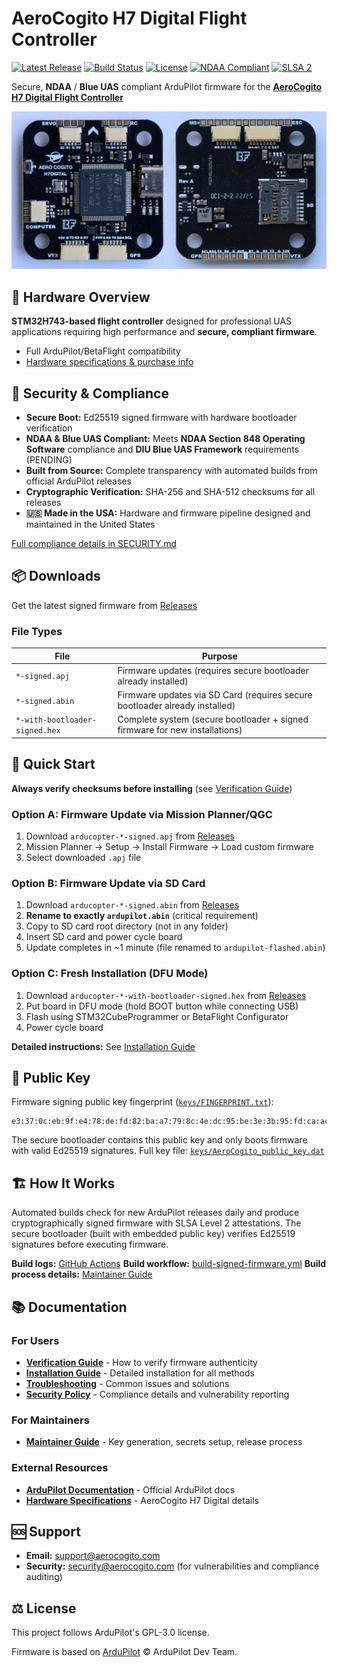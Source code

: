 # AeroCogito H7 Digital Flight Controller

[![Latest Release](https://img.shields.io/github/v/release/AeroCogito/h7-digital-firmware?label=Latest%20Firmware)](../../releases/latest)
[![Build Status](https://img.shields.io/github/actions/workflow/status/AeroCogito/h7-digital-firmware/build-signed-firmware.yml?branch=main)](../../actions)
[![License](https://img.shields.io/badge/License-GPL--3.0-blue.svg)](LICENSE)
[![NDAA Compliant](https://img.shields.io/badge/NDAA%20848-Compliant-green.svg)](SECURITY.md)
[![SLSA 2](https://slsa.dev/images/gh-badge-level2.svg)](SECURITY.md)

Secure, **NDAA** / **Blue UAS** compliant ArduPilot firmware for the [**AeroCogito H7 Digital Flight Controller**](https://aerocogito.com/store/p/h7-digital)

![AeroCogito H7 Digital Flight Controller](docs/images/H7-Digital_pinout.jpg)

## 🚁 Hardware Overview

**STM32H743-based flight controller** designed for professional UAS applications requiring high performance and **secure, compliant firmware**.
- Full ArduPilot/BetaFlight compatibility
- [Hardware specifications & purchase info](https://aerocogito.com/store/p/h7-digital)

## 🔐 Security & Compliance

- **Secure Boot:** Ed25519 signed firmware with hardware bootloader verification
- **NDAA & Blue UAS Compliant:** Meets **NDAA Section 848 Operating Software** compliance and **DIU Blue UAS Framework** requirements (PENDING)
- **Built from Source:** Complete transparency with automated builds from official ArduPilot releases
- **Cryptographic Verification:** SHA-256 and SHA-512 checksums for all releases
- **🇺🇸 Made in the USA:** Hardware and firmware pipeline designed and maintained in the United States

[Full compliance details in SECURITY.md](SECURITY.md)

## 📦 Downloads

Get the latest signed firmware from [Releases](../../releases/latest)

### File Types

| File | Purpose |
|------|---------|
| `*-signed.apj` | Firmware updates (requires secure bootloader already installed) |
| `*-signed.abin`| Firmware updates via SD Card (requires secure bootloader already installed) |
| `*-with-bootloader-signed.hex` | Complete system (secure bootloader + signed firmware for new installations) |

## 🚀 Quick Start

**Always verify checksums before installing** (see [Verification Guide](docs/VERIFICATION_GUIDE.md))

### Option A: Firmware Update via Mission Planner/QGC

1. Download `arducopter-*-signed.apj` from [Releases](../../releases/latest)
2. Mission Planner → Setup → Install Firmware → Load custom firmware
3. Select downloaded `.apj` file

### Option B: Firmware Update via SD Card

1. Download `arducopter-*-signed.abin` from [Releases](../../releases/latest)
2. **Rename to exactly `ardupilot.abin`** (critical requirement)
3. Copy to SD card root directory (not in any folder)
4. Insert SD card and power cycle board
5. Update completes in ~1 minute (file renamed to `ardupilot-flashed.abin`)

### Option C: Fresh Installation (DFU Mode)

1. Download `arducopter-*-with-bootloader-signed.hex` from [Releases](../../releases/latest)
2. Put board in DFU mode (hold BOOT button while connecting USB)
3. Flash using STM32CubeProgrammer or BetaFlight Configurator
4. Power cycle board

**Detailed instructions:** See [Installation Guide](docs/INSTALLATION_GUIDE.md)

## 🔑 Public Key

Firmware signing public key fingerprint ([`keys/FINGERPRINT.txt`](keys/FINGERPRINT.txt)):
```
e3:37:0c:eb:9f:e4:78:de:fd:82:ba:a7:79:8c:4e:dc:95:be:3e:3b:95:fd:ca:ac:07:06:22:f2:f6:1b:16:91
```

The secure bootloader contains this public key and only boots firmware with valid Ed25519 signatures. Full key file: [`keys/AeroCogito_public_key.dat`](keys/AeroCogito_public_key.dat)

## 🏗️ How It Works

Automated builds check for new ArduPilot releases daily and produce cryptographically signed firmware with SLSA Level 2 attestations. The secure bootloader (built with embedded public key) verifies Ed25519 signatures before executing firmware.

**Build logs:** [GitHub Actions](../../actions)
**Build workflow:** [build-signed-firmware.yml](.github/workflows/build-signed-firmware.yml)
**Build process details:** [Maintainer Guide](docs/MAINTAINER_GUIDE.md#release-process)

## 📚 Documentation

### For Users
- **[Verification Guide](docs/VERIFICATION_GUIDE.md)** - How to verify firmware authenticity
- **[Installation Guide](docs/INSTALLATION_GUIDE.md)** - Detailed installation for all methods
- **[Troubleshooting](docs/TROUBLESHOOTING.md)** - Common issues and solutions
- **[Security Policy](SECURITY.md)** - Compliance details and vulnerability reporting

### For Maintainers
- **[Maintainer Guide](docs/MAINTAINER_GUIDE.md)** - Key generation, secrets setup, release process

### External Resources
- **[ArduPilot Documentation](https://ardupilot.org/copter/)** - Official ArduPilot docs
- **[Hardware Specifications](https://aerocogito.com/store/p/h7-digital)** - AeroCogito H7 Digital details

## 🆘 Support

- **Email:** support@aerocogito.com
- **Security:** security@aerocogito.com (for vulnerabilities and compliance auditing)

## ⚖️ License

This project follows ArduPilot's GPL-3.0 license.

Firmware is based on [ArduPilot](https://github.com/ArduPilot/ardupilot) © ArduPilot Dev Team.